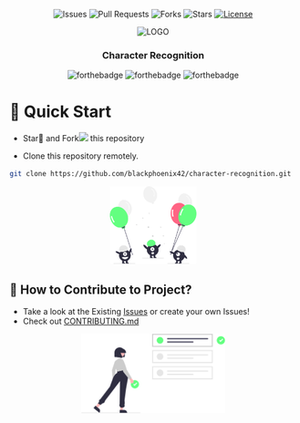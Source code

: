 <div align="center">

![Issues](https://img.shields.io/github/issues/blackphoenix42/character-recognition)
![Pull Requests](https://img.shields.io/github/issues-pr/blackphoenix42/character-recognition)
![Forks](https://img.shields.io/github/forks/blackphoenix42/character-recognition)
![Stars](https://img.shields.io/github/stars/blackphoenix42/character-recognition)
[![License](https://img.shields.io/github/license/blackphoenix42/character-recognition)](https://github.com/blackphoenix42/character-recognition/blob/master/LICENSE)

<img alt="LOGO" src="" width=250 height=250>
<h3>Character Recognition</h3>
<!-- <h3>Join official <a href="https://discord.gg/mRUZEhD">Discord Server</a> for discussion.</h3> -->

![forthebadge](https://forthebadge.com/images/badges/powered-by-black-magic.svg)
![forthebadge](https://forthebadge.com/images/badges/it-works-why.svg)
![forthebadge](https://forthebadge.com/images/badges/built-by-hipsters.svg)

</div>

# 🌱 Quick Start

- Star🌟 and Fork<img width="15px" src="https://img.icons8.com/doodle/48/000000/code-fork.png"/> this repository

- Clone this repository remotely.

```sh
git clone https://github.com/blackphoenix42/character-recognition.git
```

<div align="center">
	<img src="./.github/assets/welcome.svg" width="30%">
</div>

## 🚀 How to Contribute to Project?

- Take a look at the Existing [Issues](https://github.com/blackphoenix42/character-recognition/issues) or create your own Issues!
- Check out [CONTRIBUTING.md](./CONTRIBUTING.md)

<div align="center">
	<img src="./.github/assets/ToDo.svg" width="50%">
</div>

<!-- ## 👾 Project Admin

<table>
	<tr>
		<td align="center">
			<a href="https://github.com/blackphoenix42">
				<img src="https://avatars.githubusercontent.com/u/22915654?v=4" width="100px" alt="" />
				<br /> <sub><b>blackphoenix42</b></sub>
			</a>
			<br /> <a href="https://github.com/blackphoenix42"> 
		👑 Admin
	    </a>
		</td>
	</tr>
</table> -->

<!-- ## 🌟 Contributors

<table>
	<tr>
		<td>
			contrib.rocks
			</a>
		</td>
	</tr>
</table> -->
